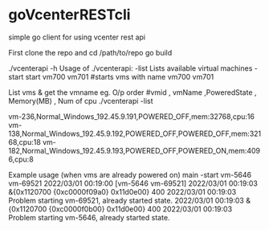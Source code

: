 # goVcenterRESTcli
simple go client for using vcenter rest api

First clone the repo and
cd /path/to/repo
go build

./vcenterapi -h
Usage of ./vcenterapi:
  -list
        Lists available virtual machines
  -start
        start vm700 vm701 #starts vms with name vm700 vm701
        
List vms & get the vmname eg. 
O/p order #vmid , vmName          ,PoweredState  , Memory(MB) , Num of cpu
./vcenterapi -list

vm-236,Normal_Windows_192.45.9.191,POWERED_OFF,mem:32768,cpu:16
vm-138,Normal_Windows_192.45.9.192,POWERED_OFF,POWERED_OFF,mem:32168,cpu:18
vm-182,Normal_Windows_192.45.9.193,POWERED_OFF,POWERED_ON,mem:4096,cpu:8



Example usage (when vms are already powered on)
main -start vm-5646 vm-69521
2022/03/01 00:19:00 [vm-5646 vm-69521]
2022/03/01 00:19:03 &{0x1120700 {0xc0000f09a0} 0x11d0e00} 400
2022/03/01 00:19:03 Problem starting vm-69521, already started state.
2022/03/01 00:19:03 &{0x1120700 {0xc0000f0b00} 0x11d0e00} 400
2022/03/01 00:19:03 Problem starting vm-5646, already started state.



